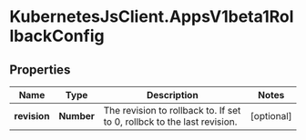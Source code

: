 # KubernetesJsClient.AppsV1beta1RollbackConfig

## Properties
Name | Type | Description | Notes
------------ | ------------- | ------------- | -------------
**revision** | **Number** | The revision to rollback to. If set to 0, rollbck to the last revision. | [optional] 


